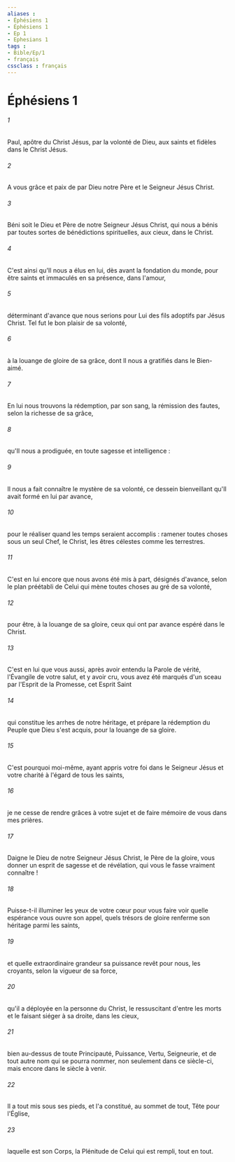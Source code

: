 ```yaml
---
aliases : 
- Éphésiens 1
- Éphésiens 1
- Ep 1
- Ephesians 1
tags : 
- Bible/Ep/1
- français
cssclass : français
---
```


# Éphésiens 1

###### 1
Paul, apôtre du Christ Jésus, par la volonté de Dieu, aux saints et fidèles dans le Christ Jésus. 
###### 2
A vous grâce et paix de par Dieu notre Père et le Seigneur Jésus Christ. 
###### 3
Béni soit le Dieu et Père de notre Seigneur Jésus Christ, qui nous a bénis par toutes sortes de bénédictions spirituelles, aux cieux, dans le Christ. 
###### 4
C'est ainsi qu'Il nous a élus en lui, dès avant la fondation du monde, pour être saints et immaculés en sa présence, dans l'amour, 
###### 5
déterminant d'avance que nous serions pour Lui des fils adoptifs par Jésus Christ. Tel fut le bon plaisir de sa volonté, 
###### 6
à la louange de gloire de sa grâce, dont Il nous a gratifiés dans le Bien-aimé. 
###### 7
En lui nous trouvons la rédemption, par son sang, la rémission des fautes, selon la richesse de sa grâce, 
###### 8
qu'Il nous a prodiguée, en toute sagesse et intelligence : 
###### 9
Il nous a fait connaître le mystère de sa volonté, ce dessein bienveillant qu'Il avait formé en lui par avance, 
###### 10
pour le réaliser quand les temps seraient accomplis : ramener toutes choses sous un seul Chef, le Christ, les êtres célestes comme les terrestres. 
###### 11
C'est en lui encore que nous avons été mis à part, désignés d'avance, selon le plan préétabli de Celui qui mène toutes choses au gré de sa volonté, 
###### 12
pour être, à la louange de sa gloire, ceux qui ont par avance espéré dans le Christ. 
###### 13
C'est en lui que vous aussi, après avoir entendu la Parole de vérité, l'Évangile de votre salut, et y avoir cru, vous avez été marqués d'un sceau par l'Esprit de la Promesse, cet Esprit Saint 
###### 14
qui constitue les arrhes de notre héritage, et prépare la rédemption du Peuple que Dieu s'est acquis, pour la louange de sa gloire. 
###### 15
C'est pourquoi moi-même, ayant appris votre foi dans le Seigneur Jésus et votre charité à l'égard de tous les saints, 
###### 16
je ne cesse de rendre grâces à votre sujet et de faire mémoire de vous dans mes prières. 
###### 17
Daigne le Dieu de notre Seigneur Jésus Christ, le Père de la gloire, vous donner un esprit de sagesse et de révélation, qui vous le fasse vraiment connaître ! 
###### 18
Puisse-t-il illuminer les yeux de votre cœur pour vous faire voir quelle espérance vous ouvre son appel, quels trésors de gloire renferme son héritage parmi les saints, 
###### 19
et quelle extraordinaire grandeur sa puissance revêt pour nous, les croyants, selon la vigueur de sa force, 
###### 20
qu'il a déployée en la personne du Christ, le ressuscitant d'entre les morts et le faisant siéger à sa droite, dans les cieux, 
###### 21
bien au-dessus de toute Principauté, Puissance, Vertu, Seigneurie, et de tout autre nom qui se pourra nommer, non seulement dans ce siècle-ci, mais encore dans le siècle à venir. 
###### 22
Il a tout mis sous ses pieds, et l'a constitué, au sommet de tout, Tête pour l'Église, 
###### 23
laquelle est son Corps, la Plénitude de Celui qui est rempli, tout en tout. 
